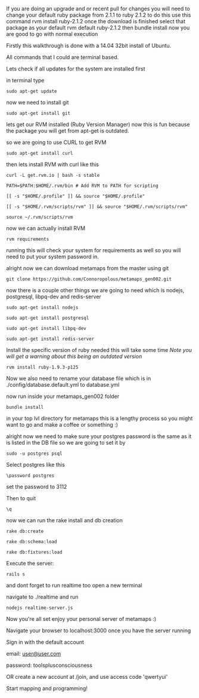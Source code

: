 If you are doing an upgrade and or recent pull for changes you will need to change your default ruby package from 2.1.1 to ruby 2.1.2
to do this use this command
    rvm install ruby-2.1.2
once the download is finished select that package as your default
    rvm default ruby-2.1.2
then 
    bundle install
now you are good to go with normal execution

Firstly this walkthrough is done with a 14.04 32bit install of Ubuntu.

All commands that I could are terminal based.

Lets check if all updates for the system are installed first

in terminal type

    sudo apt-get update

now we need to install git

    sudo apt-get install git

lets get our RVM installed (Ruby Version Manager) now this is fun because the package you will get from apt-get is outdated.

so we are going to use CURL to get RVM

    sudo apt-get install curl

then lets install RVM with curl like this

    curl -L get.rvm.io | bash -s stable

    PATH=$PATH:$HOME/.rvm/bin # Add RVM to PATH for scripting

    [[ -s "$HOME/.profile" ]] && source "$HOME/.profile"

    [[ -s "$HOME/.rvm/scripts/rvm" ]] && source "$HOME/.rvm/scripts/rvm"

    source ~/.rvm/scripts/rvm

now we can actually install RVM

    rvm requirements

running this will check your system for requirements as well so you will need to put your system password in.

alright now we can download metamaps from the master using git

    git clone https://github.com/Connoropolous/metamaps_gen002.git

now there is a couple other things we are going to need which is nodejs, postgresql, libpq-dev and redis-server

    sudo apt-get install nodejs

    sudo apt-get install postgresql

    sudo apt-get install libpq-dev

    sudo apt-get install redis-server

Install the specific version of ruby needed this will take some time *Note you will get a warning about this being an outdated version*

    rvm install ruby-1.9.3-p125

Now we also need to rename your database file which is in ./config/database.default.yml to database.yml

now run inside your metamaps_gen002 folder

    bundle install

in your top lvl directory for metamaps this is a lengthy process so you might want to go and make a coffee or something :)

alright now we need to make sure your postgres password is the same as it is listed in the DB file so we are going to set it by

    sudo -u postgres psql

Select postgres like this

    \password postgres

set the password to 3112

Then to quit

    \q

now we can run the rake install and db creation

    rake db:create

    rake db:schema:load
 
    rake db:fixtures:load

Execute the server: 
    
    rails s

and dont forget to run realtime too open a new terminal

navigate to ./realtime and run 

    nodejs realtime-server.js

Now you're all set enjoy your personal server of metamaps :)

Navigate your browser to localhost:3000 once you have the server running

Sign in with the default account

email: user@user.com

password: toolsplusconsciousness

OR create a new account at /join, and use access code 'qwertyui'

Start mapping and programming!
